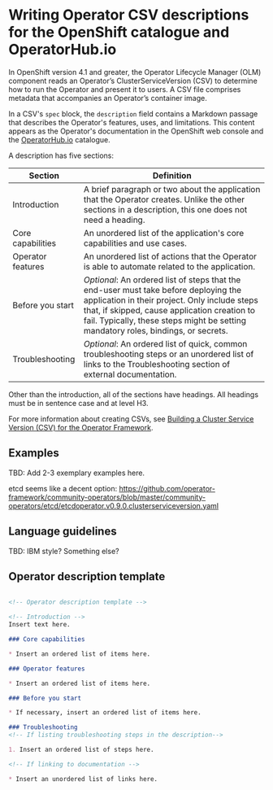 # Writing Operator CSV descriptions for the OpenShift catalogue and OperatorHub.io

In OpenShift version 4.1 and greater, the Operator Lifecycle Manager (OLM) component reads an Operator’s ClusterServiceVersion (CSV) to determine how to run the Operator and present it to users. A CSV file comprises metadata that accompanies an Operator’s container image.

In a CSV's `spec` block, the `description` field contains a Markdown passage that describes the Operator's features, uses, and limitations. This content appears as the Operator's documentation in the OpenShift web console and the [OperatorHub.io](https://operatorhub.io/) catalogue.

A description has five sections:

| Section   |  Definition |
|-----------|---------------|
| Introduction | A brief paragraph or two about the application that the Operator creates. Unlike the other sections in a description, this one does not need a heading. |
| Core capabilities | An unordered list of the application's core capabilities and use cases. |
| Operator features | An unordered list of actions that the Operator is able to automate related to the application. |
| Before you start | _Optional_: An ordered list of steps that the end-user must take before deploying the application in their project. Only include steps that, if skipped, cause application creation to fail. Typically, these steps might be setting mandatory roles, bindings, or secrets. |
| Troubleshooting | _Optional_: An ordered list of quick, common troubleshooting steps or an unordered list of links to the Troubleshooting section of external documentation. |

Other than the introduction, all of the sections have headings. All headings must be in sentence case and at level H3.

For more information about creating CSVs, see [Building a Cluster Service Version (CSV) for the Operator Framework](https://github.com/operator-framework/operator-lifecycle-manager/blob/master/Documentation/design/building-your-csv.md).

## Examples

TBD: Add 2-3 exemplary examples here.

etcd seems like a decent option: https://github.com/operator-framework/community-operators/blob/master/community-operators/etcd/etcdoperator.v0.9.0.clusterserviceversion.yaml

## Language guidelines

TBD: IBM style? Something else? 

## Operator description template

```markdown

<!-- Operator description template -->

<!-- Introduction -->
Insert text here.

### Core capabilities

* Insert an ordered list of items here.

### Operator features

* Insert an ordered list of items here. 

### Before you start

* If necessary, insert an ordered list of items here.

### Troubleshooting
<!-- If listing troubleshooting steps in the description-->

1. Insert an ordered list of steps here.

<!-- If linking to documentation -->

* Insert an unordered list of links here.


```
